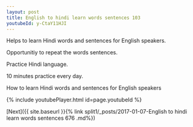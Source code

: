 ```yaml
---
layout: post
title: English to hindi learn words sentences 103 
youtubeId: y-CtaY11HJI
---
```

 
 
Helps to learn Hindi words and sentences for English speakers.

Opportunitiy to repeat the words sentences. 

Practice Hindi language. 
 
10 minutes practice every day. 
 
How to learn Hindi words and sentences for English speakers 
 
{% include youtubePlayer.html id=page.youtubeId %}
 
 
[Next]({{ site.baseurl }}{% link  split1/_posts/2017-01-07-English to hindi learn words sentences 676 .md%})
 
